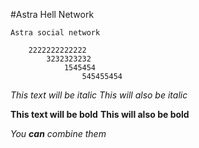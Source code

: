 #Astra Hell Network

	Astra social network
	
		2222222222222
			3232323232
				1545454
					545455454
					
*This text will be italic*
_This will also be italic_

**This text will be bold**
__This will also be bold__

*You **can** combine them*
